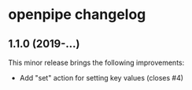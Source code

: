 # openpipe changelog

## 1.1.0 (2019-...)

This minor release brings the following improvements:

* Add "set" action for setting key values (closes #4)
